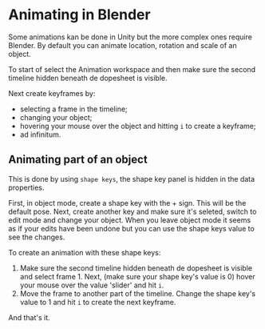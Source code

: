 # Animating in Blender
Some animations kan be done in Unity but the more complex ones require Blender. By default you can animate location, rotation and scale of an object. 

To start of select the Animation workspace and then make sure the second timeline hidden beneath de dopesheet is visible.

Next create keyframes by:
- selecting a frame in the timeline;
- changing your object;
- hovering your mouse over the object and hitting `i` to create a keyframe;
- ad infinitum.

## Animating part of an object
This is done by using `shape keys`, the shape key panel is hidden in the data properties.

First, in object mode, create a shape key with the + sign. This will be the default pose. Next, create another key and make sure it's seleted, switch to edit mode and change your object. When you leave object mode it seems as if your edits have been undone but you can use the shape keys value to see the changes.

To create an animation with these shape keys:
1. Make sure the second timeline hidden beneath de dopesheet is visible and select frame 1. Next, (make sure your shape key's value is 0) hover your mouse over the value 'slider' and hit `i`.
2. Move the frame to another part of the timeline. Change the shape key's value to 1 and hit `i` to create the next keyframe.

And that's it.